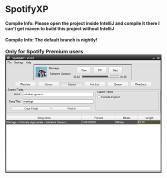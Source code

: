 SpotifyXP
===============


<h4>Compile Info: Please open the project inside IntelliJ and compile it there I can't get maven to build this project without IntelliJ</h4>

<h4>Compile Info: The default branch is nightly!</h4>


<h3 style="display:inline">Only for Spotify Premium users
<br>

<img src="SpotifyXPShow.PNG" width="500" >
